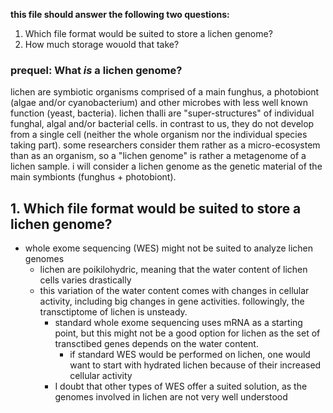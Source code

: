 **this file should answer the following two questions:**
1. Which file format would be suited to store a lichen genome?
2. How much storage wouold that take?
  
  

### prequel: What *is* a lichen genome?

lichen are symbiotic organisms comprised of a main funghus, a photobiont (algae and/or cyanobacterium) and other microbes with less well known function (yeast, bacteria). lichen thalli are "super-structures" of individual funghal, algal and/or bacterial cells. in contrast to us, they do not develop from a single cell (neither the whole organism nor the individual species taking part). some researchers consider them rather as a micro-ecosystem than as an organism, so a "lichen genome" is rather a metagenome of a lichen sample.
i will consider a lichen genome as the genetic material of the main symbionts (funghus + photobiont).



## 1. Which file format would be suited to store a lichen genome?
- whole exome sequencing (WES) might not be suited to analyze lichen genomes
  - lichen are poikilohydric, meaning that the water content of lichen cells varies drastically
  - this variation of the water content comes with changes in cellular activity, including big changes in gene activities. followingly, the transctiptome of lichen is unsteady.
    - standard whole exome sequencing uses mRNA as a starting point, but this might not be a good option for lichen as the set of transctibed genes depends on the water content.
      - if standard WES would be performed on lichen, one would want to start with hydrated lichen because of their increased cellular activity
    - I doubt that other types of WES offer a suited solution, as the genomes involved in lichen are not very well understood  



